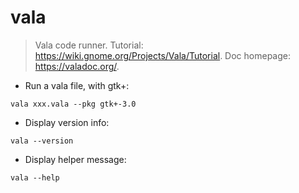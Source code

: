 # vala

> Vala code runner.
> Tutorial: <https://wiki.gnome.org/Projects/Vala/Tutorial>.
> Doc homepage: <https://valadoc.org/>.

- Run a vala file, with gtk+:

`vala xxx.vala --pkg gtk+-3.0`

- Display version info:

`vala --version`

-  Display helper message:

`vala --help`
